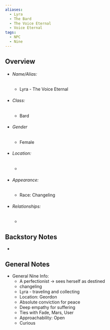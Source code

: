```yaml
---
aliases:
  - Lyra
  - The Bard
  - The Voice Eternal
  - Voice Eternal
tags:
  - NPC
  - Nine
---
```

## Overview
- ###### Name/Alias:  
	- Lyra - The Voice Eternal
- ###### Class: 
	- Bard
- ###### Gender 
	- Female
- ###### Location: 
	- 
- ###### Appearance:
	- Race: Changeling
- ###### Relationships: 
	- 



## Backstory Notes

- 




## General Notes

- General Nine Info:
	- A perfectionist -> sees herself as destined
	- changeling 
	- Lyra - traveling and collecting 
	- Location: Geordon
	- Absolute conviction for peace
	- Deep empathy for suffering
	- Ties with Fade, Mars, User
	- Approachability: Open 
	- Curious

